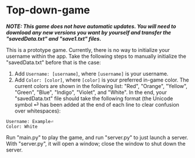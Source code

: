 # Top-down-game

___NOTE: This game does not have automatic updates. You will need to download any new versions you want by yourself and transfer the "savedData.txt" and "save1.txt" files.___  
  
This is a prototype game. Currently, there is no way to initialize your username within the app. Take the following steps to manually initialize the "savedData.txt" before that is the case:
1. Add `Username: [username]`, where `[username]` is your username.
2. Add `Color: [color]`, where `[color]` is your preferred in-game color. The current colors are shown in the following list: "Red", "Orange", "Yellow", "Green", "Blue", "Indigo", "Violet", and "White".
In the end, your "savedData.txt" file should take the following format (the Unicode symbol ⏎ has been added at the end of each line to clear confusion over whitespaces):
```
Username: Example⏎
Color: White
```
Run "main.py" to play the game, and run "server.py" to just launch a server. With "server.py", it will open a window; close the window to shut down the server.
